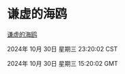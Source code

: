 # 谦虚的海鸥
[谦虚的海鸥](http://219.139.197.74:56308/qxdho/course/base/hotlink/index.php)

2024年 10月 30日 星期三 23:20:02 CST

2024年 10月 30日 星期三 15:20:02 GMT
